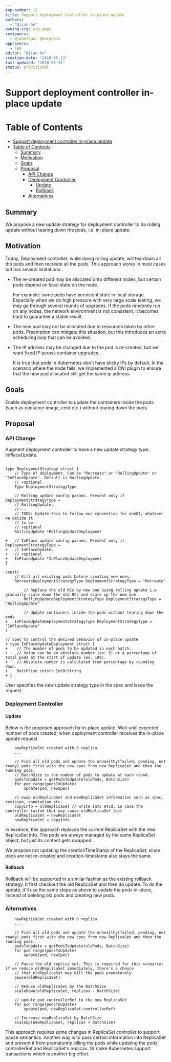 ```yaml
---
kep-number: 12
title: Support deployment controller in-place update
authors:
  - "@jian-he"
owning-sig: sig-apps
reviewers:
  - @janetkuo, @kargakis
approvers:
  - TBD
editor: "@jian-he"
creation-date: "2018-05-23"
last-updated: "2018-05-31"
status: provisional
---
```


# Support deployment controller in-place update

Table of Contents
=================

   * [Support deployment controller in-place update](#support-deployment-controller-in-place-update)
   * [Table of Contents](#table-of-contents)
      * [Summary](#summary)
      * [Motivation](#motivation)
      * [Goals](#goals)
      * [Proposal](#proposal)
         * [API Change](#api-change)
         * [Deployment Controller](#deployment-controller)
            * [Update](#update)
            * [Rollback](#rollback)
         * [Alternatives](#alternatives)
            
## Summary
We propose a new update strategy for deployment controller to do rolling update without tearing down the pods, i.e. in-place update.


## Motivation
Today, Deployment controller, while doing rolling update, will teardown all the pods and then recreate all the pods.
This approach works in most cases but has several limitations:
* The re-created pod may be allocated onto different nodes, but certain pods depend on local state on the node. 

    For example: some pods have persistent state in local storage. 
    Especially when we do high pressure with very large scale testing, we may go through several rounds of upgrades. If the pods randomly run on any nodes, 
    the network environment is not consistent, it becomes hard to guarantee a stable result.
* The new pod may not be allocated due to resources taken by other pods. Preemption can mitigate this situation, but this 
introduces an extra scheduling loop that can be avoided.
* The IP address may be changed due to the pod is re-created, but we want fixed IP across container upgrades. 

    It is true that pods in Kubernetes don't have sticky IPs by default. In the scenario where the node fails, 
    we implemented a CNI plugin to ensure that the new pod allocated still get the same ip address.


## Goals
Enable deployment controller to update the containers inside the pods (such as container image, cmd etc.) without tearing down the pods

## Proposal

### API Change
Augment deployment controller to have a new update strategy type: InPlaceUpdate.

```

type DeploymentStrategy struct {
	// Type of deployment. Can be "Recreate" or "RollingUpdate" or "InPlaceUpdate". Default is RollingUpdate.
	// +optional
	Type DeploymentStrategyType

	// Rolling update config params. Present only if DeploymentStrategyType =
	// RollingUpdate.
	//---
	// TODO: Update this to follow our convention for oneOf, whatever we decide it
	// to be.
	// +optional
	RollingUpdate *RollingUpdateDeployment

+	// InPlace update config params. Present only if DeploymentStrategyType =
+	// InPlaceUpdate.
+	// +optional
+	InPlaceUpdate *InPlaceUpdateDeployment
}

const(
	// Kill all existing pods before creating new ones.
	RecreateDeploymentStrategyType DeploymentStrategyType = "Recreate"

        // Replace the old RCs by new one using rolling update i.e gradually scale down the old RCs and scale up the new one.
        RollingUpdateDeploymentStrategyType DeploymentStrategyType = "RollingUpdate"
    
        // Update containers inside the pods without tearing down the pods
+	InPlaceUpdateDeploymentStrategyType DeploymentStrategyType = "InPlaceUpdate"
)

// Spec to control the desired behavior of in-place update
+ type InPlaceUpdateDeployment struct {
+	 // The number of pods to be updated in each batch.
+	 // Value can be an absolute number (ex: 5) or a percentage of total pods at the start of update (ex: 10%).
+	 // Absolute number is calculated from percentage by rounding down.
+	 BatchSize intstr.IntOrString
+ }
```

User specifies the new update strategy type in the spec and issue the request

### Deployment Controller

#### Update
Below is the proposed approach for in-place update.
Wait until expected number of pods created, when deployment controller receives the in-place update request

```
    newReplicaSet created with 0 replica
    ...

    // Find all old pods and update the unhealthy(failed, pending, not ready) pods first with the new spec from new ReplicaSet and then the running pods,
    // BatchSize is the number of pods to update at each round.
    podsToUpdate = getPodsToUpdate(oldPods, BatchSize)
    for pod range(podsToUpdate)
        update(pod, newSpec)

    // swap oldReplicaSet and newReplicaSet information such as spec, revision, annotation etc.
    copyInfo = oldReplicaSet // write into etcd, in case the controller failed that may cause oldReplicaSet lost
    oldReplicaSet = newReplicaSet
    newReplicaSet = copyInfo
```
In essence, this approach replaces the current ReplicaSet with the new ReplicaSet info. The pods are always managed by 
the same ReplicaSet object, but just its content gets swapped.

We propose not updating the creationTimeStamp of the ReplicaSet, since pods are not re-created and creation-timestamp also stays the same.

#### Rollback
Rollback will be supported in a similar fashion as the existing rollback strategy. It first checkout the old ReplicaSet and then do update.
To do the update,  it'll use the same steps as above to update the pods in-place, instead of deleting old pods and creating new pods.

### Alternatives

```
    newReplicaSet created with 0 replica
    ...

    // Find all old pods and update the unhealthy(failed, pending, not ready) pods first with the new spec from new ReplicaSet and then the running pods,
    podsToUpdate = getPodsToUpdate(oldPods, BatchSize)
    for pod range(podsToUpdate)
        update(pod, newSpec)
    
    // Pause the old replica set. This is required for this scenario: if we reduce oldReplicaSet immediately, there's a chance
    // that oldReplicaSet may kill the pods prematurely.
    pause(oldReplicaSet)
    
    // Reduce oldReplicaSet by the BatchSize
    scaleDown(oldReplicaSet, replicas - BatchSize)
    
    // update pod controllerRef to the new ReplicaSet
    for pod range(podsToUpdate)
        update(pod, newReplicaSet-controllerRef)

    // Increase newReplicaSet by BatchSize
    scaleUp(newReplicaSet, replicas + BatchSize)

```
This approach requires some changes in ReplicaSet controller to support pause semantics. Another way is to pass certain information into ReplicaSet and prevent it from prematurely killing
the pods while updating the pods' controllerRef and ReplicaSet's replicas. Or make Kubernetes support transactions which is another big effort.
